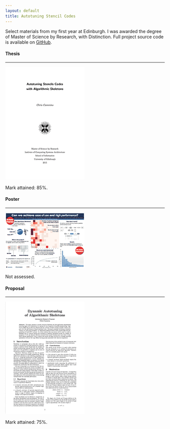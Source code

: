```yaml
---
layout: default
title: Autotuning Stencil Codes
---
```


Select materials from my first year at Edinburgh. I was awarded the
degree of Master of Science by Research, with Distinction. Full
project source code is available on
[GitHub](https://github.com/ChrisCummins/msc-thesis).

#### Thesis
----
<div class="paper">
  <a href="/u/ed/msc-thesis.pdf"
     title="Click for PDF" target="_blank">
    <img src="/u/ed/msc-thesis.png"/>
  </a>
  <p class="description">
    Mark attained: 85%.
  </p>
</div>

#### Poster
----
<div class="paper">
  <a href="/u/ed/msc-poster.pdf"
     title="Click for PDF" target="_blank">
    <img src="/u/ed/msc-poster.png"/>
  </a>
  <p class="description">
    Not assessed.
  </p>
</div>

#### Proposal
----
<div class="paper">
  <a href="/u/ed/msc-proposal.pdf"
     title="Click for PDF" target="_blank">
    <img src="/u/ed/msc-proposal.png"/>
  </a>
  <p class="description">
    Mark attained: 75%.
  </p>

</div>
